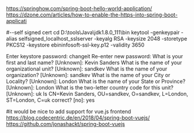 https://springhow.com/spring-boot-hello-world-application/
https://dzone.com/articles/how-to-enable-the-https-into-spring-boot-applicati

#--self signed cert
cd D:\tools\Java\jdk1.8.0_111\bin
keytool -genkeypair -alias selfsigned_localhost_sslserver -keyalg RSA -keysize 2048 -storetype PKCS12 -keystore ebininfosoft-ssl-key.p12 -validity 3650

Enter keystore password: changeit
Re-enter new password:
What is your first and last name?
  [Unknown]:  Kevin Sanders
What is the name of your organizational unit?
  [Unknown]:  sandkev
What is the name of your organization?
  [Unknown]:  sandkev
What is the name of your City or Locality?
  [Unknown]:  London
What is the name of your State or Province?
  [Unknown]:  London
What is the two-letter country code for this unit?
  [Unknown]:  uk
Is CN=Kevin Sanders, OU=sandkev, O=sandkev, L=London, ST=London, C=uk correct?
  [no]:  yes
  
#it would be nice to add support for vue.js frontend
https://blog.codecentric.de/en/2018/04/spring-boot-vuejs/
https://github.com/jonashackt/spring-boot-vuejs  